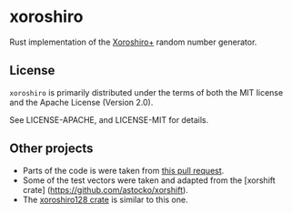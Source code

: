 # xoroshiro

Rust implementation of the [Xoroshiro+](http://xoroshiro.di.unimi.it) random
number generator.

## License

`xoroshiro` is primarily distributed under the terms of both the MIT license and
the Apache License (Version 2.0).

See LICENSE-APACHE, and LICENSE-MIT for details.

## Other projects

* Parts of the code is were taken from [this pull
  request](https://github.com/rust-lang-nursery/rand/pull/102).
* Some of the test vectors were taken and adapted from the [xorshift crate]
  (https://github.com/astocko/xorshift).
* The [xoroshiro128 crate](https://github.com/mscharley/rust-xoroshiro128) is
  similar to this one.
